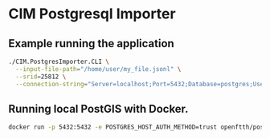# CIM Postgresql Importer

## Example running the application

```sh
./CIM.PostgresImporter.CLI \
  --input-file-path="/home/user/my_file.jsonl" \
  --srid=25812 \
  --connection-string="Server=localhost;Port=5432;Database=postgres;User Id=postgres;Password=postgres;"
```

## Running local PostGIS with Docker.

```sh
docker run -p 5432:5432 -e POSTGRES_HOST_AUTH_METHOD=trust openftth/postgis
```
